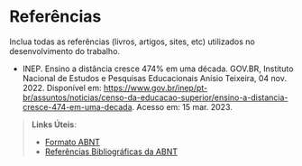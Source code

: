 # Referências

Inclua todas as referências (livros, artigos, sites, etc) utilizados no desenvolvimento do trabalho.

- INEP. Ensino a distância cresce 474% em uma década. GOV.BR, Instituto Nacional de Estudos e Pesquisas Educacionais Anísio Teixeira, 04 nov. 2022. Disponível em: <https://www.gov.br/inep/pt-br/assuntos/noticias/censo-da-educacao-superior/ensino-a-distancia-cresce-474-em-uma-decada>. Acesso em: 15 mar. 2023.


> **Links Úteis**:
> - [Formato ABNT](https://www.normastecnicas.com/abnt/trabalhos-academicos/referencias/)
> - [Referências Bibliográficas da ABNT](https://comunidade.rockcontent.com/referencia-bibliografica-abnt/)
